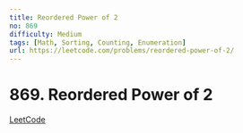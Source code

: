 ```yaml
---
title: Reordered Power of 2
no: 869
difficulty: Medium
tags: [Math, Sorting, Counting, Enumeration]
url: https://leetcode.com/problems/reordered-power-of-2/
---
```


# 869. Reordered Power of 2

[LeetCode](https://leetcode.com/problems/reordered-power-of-2/)

